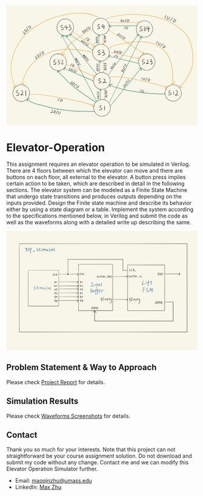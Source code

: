 ![FSM](https://github.com/MaxyZhu75/Elevator-Operation/blob/main/summary/FSM.png)
# Elevator-Operation
This assignment requires an elevator operation to be simulated in Verilog. There are 4 floors between which the elevator can move and there are buttons on each floor, all external to the elevator. A button press implies certain action to be taken, which are described in detail in the following sections. The elevator system can be modeled as a Finite State Machine that undergo state transitions and produces outputs depending on the inputs provided. Design the Finite state machine and describe its behavior either by using a state diagram or a table. Implement the system according to the specifications mentioned below, in Verilog and submit the code as well as the waveforms along with a detailed write up describing the same.

![FSM](https://github.com/MaxyZhu75/Elevator-Operation/blob/main/summary/Module.png)
## Problem Statement & Way to Approach
Please check [Project Report](https://github.com/MaxyZhu75/Elevator-Operation/blob/main/summary/Report/ProjectReport.pdf) for details.
## Simulation Results
Please check [Waveforms Screenshots](https://github.com/MaxyZhu75/Elevator-Operation/blob/main/summary/Waveforms/Screenshots.pdf) for details.
## Contact
Thank you so much for your interests. Note that this project can not straightforward be your course assignment solution. Do not download and submit my code without any change. Contact me and we can modify this Elevator Operation Simulator further.
* Email: maoqinzhu@umass.edu
* LinkedIn: [Max Zhu](https://www.linkedin.com/in/maoqin-zhu/)

